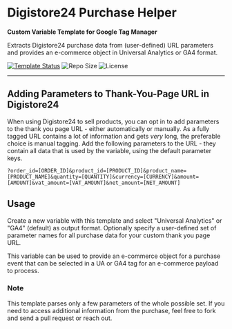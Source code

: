 # Digistore24 Purchase Helper 

**Custom Variable Template for Google Tag Manager**

Extracts Digistore24 purchase data from (user-defined) URL parameters and provides an e-commerce object in Universal Analytics or GA4 format.

[![Template Status](https://img.shields.io/badge/Community%20Template%20Gallery%20Status-published-green)](https://tagmanager.google.com/gallery/#/owners/mbaersch/templates/digistore24-purchase-helper) ![Repo Size](https://img.shields.io/github/repo-size/mbaersch/digistore24-purchase-helper) ![License](https://img.shields.io/github/license/mbaersch/digistore24-purchase-helper)

---

## Adding Parameters to Thank-You-Page URL in Digistore24
When using Digistore24 to sell products, you can opt in to add parameters to the thank you page URL - either automatically or manually. As a fully tagged URL contains a lot of information and gets *very* long, the preferable choice is manual tagging. Add the following parameters to the URL - they contain all data that is used by the variable, using the default parameter keys. 

`?order_id=[ORDER_ID]&product_id=[PRODUCT_ID]&product_name=[PRODUCT_NAME]&quantity=[QUANTITY]&currency=[CURRENCY]&amount=[AMOUNT]&vat_amount=[VAT_AMOUNT]&net_amount=[NET_AMOUNT]`

## Usage
Create a new variable with this template and select "Universal Analytics" or "GA4" (default) as output format. Optionally specify a user-defined set of parameter names for all purchase data for your custom thank you page URL. 

This variable can be used to provide an e-commerce object for a purchase event that can be selected in a UA or GA4 tag for an e-commerce payload to process. 

### Note
This template parses only a few parameters of the whole possible set. If you need to access additional information from the purchase, feel free to fork and send a pull request or reach out.
